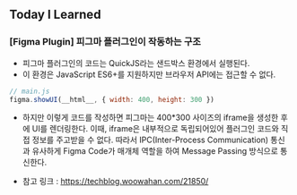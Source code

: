 ## Today I Learned

### [Figma Plugin] 피그마 플러그인이 작동하는 구조
- 피그마 플러그인의 코드는 QuickJS라는 샌드박스 환경에서 실행된다.
- 이 환경은 JavaScript ES6+를 지원하지만 브라우저 API에는 접근할 수 없다.

```js
// main.js
figma.showUI(__html__, { width: 400, height: 300 })
```

- 하지만 이렇게 코드를 작성하면 피그마는 400*300 사이즈의 iframe을 생성한 후에 UI를 렌더링한다. 이때, iframe은 내부적으로 독립되어있어 플러그인 코드와 직접 정보를 주고받을 수 없다. 따라서 IPC(Inter-Process Communication) 통신과 유사하게 Figma Code가 매개체 역할을 하여 Message Passing 방식으로 통신한다.

- 참고 링크 : https://techblog.woowahan.com/21850/